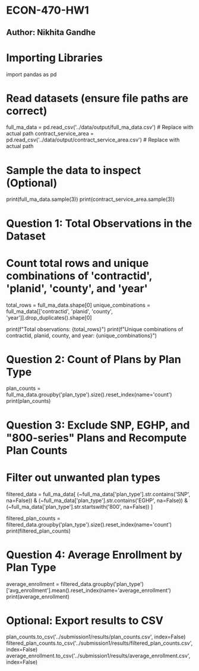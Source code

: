 # ECON-470-HW1
## Author: Nikhita Gandhe

# Importing Libraries
import pandas as pd

# Read datasets (ensure file paths are correct)
full_ma_data = pd.read_csv('../data/output/full_ma_data.csv')  # Replace with actual path
contract_service_area = pd.read_csv('../data/output/contract_service_area.csv')  # Replace with actual path

# Sample the data to inspect (Optional)
print(full_ma_data.sample(3))
print(contract_service_area.sample(3))

# Question 1: Total Observations in the Dataset
# Count total rows and unique combinations of 'contractid', 'planid', 'county', and 'year'
total_rows = full_ma_data.shape[0]
unique_combinations = full_ma_data[['contractid', 'planid', 'county', 'year']].drop_duplicates().shape[0]

print(f"Total observations: {total_rows}")
print(f"Unique combinations of contractid, planid, county, and year: {unique_combinations}")

# Question 2: Count of Plans by Plan Type
plan_counts = full_ma_data.groupby('plan_type').size().reset_index(name='count')
print(plan_counts)

# Question 3: Exclude SNP, EGHP, and "800-series" Plans and Recompute Plan Counts
# Filter out unwanted plan types
filtered_data = full_ma_data[
    (~full_ma_data['plan_type'].str.contains('SNP', na=False)) &
    (~full_ma_data['plan_type'].str.contains('EGHP', na=False)) &
    (~full_ma_data['plan_type'].str.startswith('800', na=False))
]

filtered_plan_counts = filtered_data.groupby('plan_type').size().reset_index(name='count')
print(filtered_plan_counts)

# Question 4: Average Enrollment by Plan Type
average_enrollment = filtered_data.groupby('plan_type')['avg_enrollment'].mean().reset_index(name='average_enrollment')
print(average_enrollment)

# Optional: Export results to CSV
plan_counts.to_csv('../submission1/results/plan_counts.csv', index=False)
filtered_plan_counts.to_csv('../submission1/results/filtered_plan_counts.csv', index=False)
average_enrollment.to_csv('../submission1/results/average_enrollment.csv', index=False)
